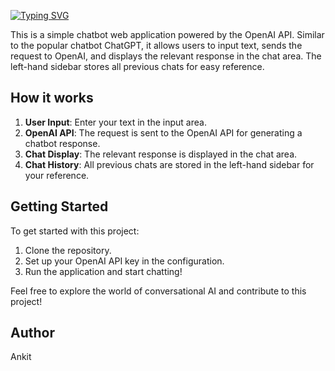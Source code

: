 <a href="https://git.io/typing-svg"><img src="https://readme-typing-svg.demolab.com?font=Fira+Code&pause=1000&color=710FF7&random=false&width=435&lines=ChatGPT+Web+Application+!" alt="Typing SVG" /></a>

This is a simple chatbot web application powered by the OpenAI API. Similar to the popular chatbot ChatGPT, it allows users to input text, sends the request to OpenAI, and displays the relevant response in the chat area. The left-hand sidebar stores all previous chats for easy reference.

## How it works

1. **User Input**: Enter your text in the input area.
2. **OpenAI API**: The request is sent to the OpenAI API for generating a chatbot response.
3. **Chat Display**: The relevant response is displayed in the chat area.
4. **Chat History**: All previous chats are stored in the left-hand sidebar for your reference.

## Getting Started

To get started with this project:

1. Clone the repository.
2. Set up your OpenAI API key in the configuration.
3. Run the application and start chatting!

Feel free to explore the world of conversational AI and contribute to this project!

## Author
Ankit

